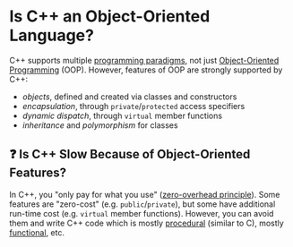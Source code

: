 # Is C++ an Object-Oriented Language?

C++ supports multiple
[programming paradigms][para],
not just [Object-Oriented Programming][oop] (OOP).
However, features of OOP are strongly supported by C++:
- *objects*, defined and created via classes and constructors
- *encapsulation*, through `private`/`protected` access specifiers
- *dynamic dispatch*, through `virtual` member functions
- *inheritance* and *polymorphism* for classes

## :question: Is C++ Slow Because of Object-Oriented Features?

In C++, you "only pay for what you use" ([zero-overhead principle][zero]).
Some features
are "zero-cost" (e.g. `public`/`private`),
but some have additional run-time cost (e.g. `virtual` member functions).
However, you can avoid them and write C++ code which is 
mostly [procedural][proc] (similar to C), 
mostly [functional][fun],
etc.

[para]: https://en.wikipedia.org/wiki/Programming_paradigm
[oop]: https://en.wikipedia.org/wiki/Object-oriented_programming
[zero]: https://en.cppreference.com/w/cpp/language/Zero-overhead_principle
[proc]: https://en.wikipedia.org/wiki/Procedural_programming
[fun]: https://en.wikipedia.org/wiki/Functional_programming
